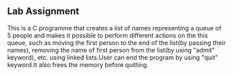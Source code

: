  ## Lab Assignment ##

 This is a C programme that creates a list of names representing a queue of 5 people and makes it possible to perform different actions on the this queue, such as moving the first person
 to the end of the list(by passing their names), removing the name of first person from the list(by using "admit" keyword), etc. using linked lists.User can end the program by using "quit" keyword.It also frees the memory before quitting.

